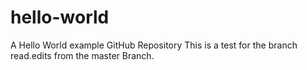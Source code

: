# hello-world
A Hello World example GitHub Repository
This is a test for the branch read.edits from the master Branch.
